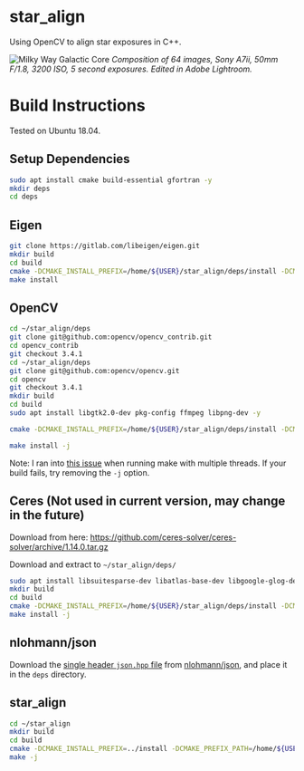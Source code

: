 # star_align
Using OpenCV to align star exposures in C++.

![Milky Way Galactic Core](./media/milky_way.jpg)
*Composition of 64 images, Sony A7ii, 50mm F/1.8, 3200 ISO, 5 second exposures. Edited in Adobe Lightroom.*
# Build Instructions

Tested on Ubuntu 18.04.

## Setup Dependencies

```Bash
sudo apt install cmake build-essential gfortran -y
mkdir deps
cd deps
```

## Eigen
```Bash
git clone https://gitlab.com/libeigen/eigen.git
mkdir build
cd build
cmake -DCMAKE_INSTALL_PREFIX=/home/${USER}/star_align/deps/install -DCMAKE_BUILD_TYPE=Release -DEIGEN_INCLUDE_DIR:PATH=/home/blake/star_align/deps/install/include/eigen3 ..
make install
```

## OpenCV
```Bash
cd ~/star_align/deps
git clone git@github.com:opencv/opencv_contrib.git
cd opencv_contrib
git checkout 3.4.1
cd ~/star_align/deps
git clone git@github.com:opencv/opencv.git
cd opencv
git checkout 3.4.1
mkdir build
cd build
sudo apt install libgtk2.0-dev pkg-config ffmpeg libpng-dev -y
```
```Bash
cmake -DCMAKE_INSTALL_PREFIX=/home/${USER}/star_align/deps/install -DCMAKE_PREFIX_PATH=/home/${USER}/star_align/deps/install -DOPENCV_EXTRA_MODULES_PATH=/home/${USER}/star_align/deps/opencv_contrib/modules -DCMAKE_BUILD_TYPE=Release -DBUILD_TESTS=OFF -DBUILD_PERF_TESTS=OFF -DBUILD_EXAMPLES=OFF -DBUILD_DOC=OFF -DOPENCV_ENABLE_NONFREE=ON -DBUILD_opencv_dnn=ON..

make install -j
```
Note: I ran into [this issue](https://github.com/opencv/opencv/issues/7636) when running make with multiple threads. If your build fails, try removing the `-j` option.

## Ceres (Not used in current version, may change in the future)
Download from here: https://github.com/ceres-solver/ceres-solver/archive/1.14.0.tar.gz

Download and extract to `~/star_align/deps/`
```Bash
sudo apt install libsuitesparse-dev libatlas-base-dev libgoogle-glog-dev -y
mkdir build
cd build
cmake -DCMAKE_INSTALL_PREFIX=/home/${USER}/star_align/deps/install -DCMAKE_PREFIX_PATH=/home/${USER}/star_align/deps/install -DCMAKE_BUILD_TYPE=Release -DBUILD_TESTING=OFF -DBUILD_SHARED_LIBS=ON -DBUILD_EXAMPLES=OFF -DBUILD_DOCUMENTATION=OFF ..
make install -j
```

## nlohmann/json
Download the [single header `json.hpp` file](https://raw.githubusercontent.com/nlohmann/json/develop/single_include/nlohmann/json.hpp) from [nlohmann/json](https://github.com/nlohmann/json), and place it in the `deps` directory.

## star_align
```Bash
cd ~/star_align
mkdir build
cd build
cmake -DCMAKE_INSTALL_PREFIX=../install -DCMAKE_PREFIX_PATH=/home/${USER}/star_align/deps/install -DCMAKE_BUILD_TYPE=Release ..
make -j
```

